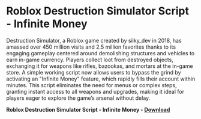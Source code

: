 <h1>Roblox Destruction Simulator Script - Infinite Money</h1>

Destruction Simulator, a Roblox game created by silky_dev in 2018, has amassed over 450 million visits and 2.5 million favorites thanks to its engaging gameplay centered around demolishing structures and vehicles to earn in-game currency. Players collect loot from destroyed objects, exchanging it for weapons like rifles, bazookas, and mortars at the in-game store. A simple working script now allows users to bypass the grind by activating an "Infinite Money" feature, which rapidly fills their account within minutes. This script eliminates the need for menus or complex steps, granting instant access to all weapons and upgrades, making it ideal for players eager to explore the game’s arsenal without delay.

**Roblox Destruction Simulator Script - Infinite Money - [Download](https://www.dlgram.com/public/files/api.php?shortened=JstvFb)**



